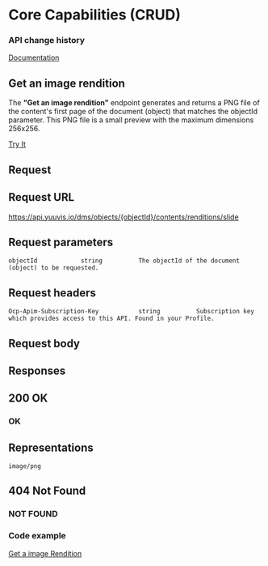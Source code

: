 # Core Capabilities (CRUD)

### API change history

 [Documentation](https://yuuvis.io/how-to)


## Get an image rendition

The **"Get an image rendition"** endpoint generates and returns a PNG file of the content's first page of the document (object) that matches the objectId parameter. This PNG file is a small preview with the maximum dimensions 256x256.

[Try It](https://yuuvis.io/docs/services/yuuvis-dms-core/operations/get-dms-objects-objectid-contents-renditions-slide/console)

## Request

## Request URL

https://api.yuuvis.io/dms/objects/{objectId}/contents/renditions/slide

## Request parameters

```
objectId            string          The objectId of the document (object) to be requested.

```

## Request headers

```
Ocp-Apim-Subscription-Key           string          Subscription key which provides access to this API. Found in your Profile.

```

## Request body

## Responses

## 200 OK

### OK


## Representations

`image/png`

## 404 Not Found

### NOT FOUND

### Code example

[Get a image Rendition](./Get-a-image-Rendition-to-yuuvis.java)
